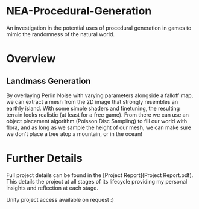 # NEA-Procedural-Generation
An investigation in the potential uses of procedural generation in games to mimic the randomness of the natural world.

# Overview
## Landmass Generation
By overlaying Perlin Noise with varying parameters alongside a falloff map, we can extract a mesh from the 2D image 
that strongly resembles an earthly island. With some simple shaders and finetuning, the resulting terrain looks realistic (at 
least for a free game). From there we can use an object placement algorithm (Poisson Disc Sampling) to fill our world with flora,
and as long as we sample the height of our mesh, we can make sure we don't place a tree atop a mountain, or in the ocean!

# Further Details
Full project details can be found in the [Project Report](Project Report.pdf). This details the project at all stages 
of its lifecycle providing my personal insights and reflection at each stage.

Unity project access available on request :)
